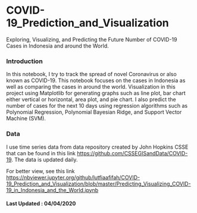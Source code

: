 # COVID-19_Prediction_and_Visualization
Exploring, Visualizing, and Predicting the Future Number of COVID-19 Cases in Indonesia and around the World.

### Introduction

In this notebook, I try to track the spread of novel Coronavirus or also known as COVID-19. This notebook focuses on the cases in Indonesia as well as comparing the cases in around the world. Visualization in this project using Matplotlib for generating graphs such as line plot, bar chart either vertical or horizontal, area plot, and pie chart. I also predict the number of cases for the next 10 days using regression algorithms such as Polynomial Regression, Polynomial Bayesian Ridge, and Support Vector Machine (SVM). 

### Data

I use time series data from data repository created by John Hopkins CSSE that can be found in this link https://github.com/CSSEGISandData/COVID-19. The data is updated daily.


For better view, see this link https://nbviewer.jupyter.org/github/lutfiaafifah/COVID-19_Prediction_and_Visualization/blob/master/Predicting_Visualizing_COVID-19_in_Indonesia_and_the_World.ipynb

#### Last Updated : 04/04/2020
